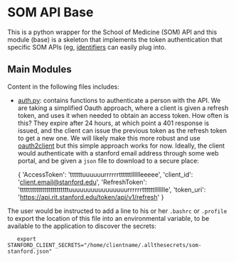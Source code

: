 # SOM API Base

This is a python wrapper for the School of Medicine (SOM) API and this module (base) is a skeleton that implements the token authentication that specific SOM APIs (eg, [identifiers](../identifiers) can easily plug into.

## Main Modules
Content in the following files includes:

- [auth.py](auth.py): contains functions to authenticate a person with the API. We are taking a simplified Oauth approach, where a client is given a refresh token, and uses it when needed to obtain an access token. How often is this? They expire after 24 hours, at which point a 401 response is issued, and the client can issue the previous token as the refresh token to get a new one. We will likely make this more robust and use [oauth2client](https://oauth2client.readthedocs.io) but this simple approach works for now. Ideally, the client would authenticate with a stanford email address through some web portal, and be given a `json` file to download to a secure place:
 
     {
      'AccessToken': 'ttttttuuuuuurrrrrrttttttlllllleeeee',
      'client_id': 'client.email@stanford.edu',
      'RefreshToken': 'ttttttttttttttttttttttttuuuuuuuuuuuuuuuurrrrrrttttttllllllle',
      'token_uri': 'https://api.rit.stanford.edu/token/api/v1/refresh'
     }

The user would be instructed to add a line to his or her `.bashrc` or `.profile` to export the location of this file into an environmental variable, to be available to the application to discover the secrets:

       export STANFORD_CLIENT_SECRETS="/home/clientname/.allthesecrets/som-stanford.json"
